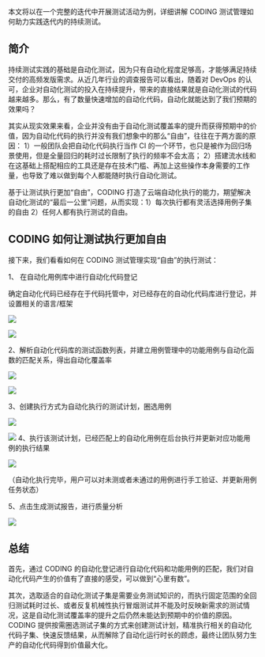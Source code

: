 本文将以在一个完整的迭代中开展测试活动为例，详细讲解 CODING 测试管理如何助力实践迭代内的持续测试。

## 简介

持续测试实践的基础是自动化测试，因为只有自动化程度足够高，才能够满足持续交付的高频发版需求。从近几年行业的调查报告可以看出，随着对 DevOps 的认可，企业对自动化测试的投入在持续提升，带来的直接结果就是自动化测试的代码越来越多。那么，有了数量快速增加的自动化代码，自动化就能达到了我们预期的效果吗？

其实从现实效果来看，企业并没有由于自动化测试覆盖率的提升而获得预期中的价值，因为自动化代码的执行并没有我们想象中的那么“自由”，往往在于两方面的原因：
1）一般团队会把自动化代码执行当作 CI 的一个环节，也只是被作为回归场景使用，但是全量回归的耗时过长限制了执行的频率不会太高；
2）搭建流水线和在这基础上搭配相应的工具还是存在技术门槛、再加上这些操作本身需要的工作量，也导致了难以做到每个人都能随时执行自动化测试。

基于让测试执行更加“自由”，CODING 打造了云端自动化执行的能力，期望解决自动化测试的“最后一公里”问题，从而实现：1）每次执行都有灵活选择用例子集的自由 2）任何人都有执行测试的自由。

## CODING 如何让测试执行更加自由

接下来，我们看看如何在 CODING 测试管理实现“自由”的执行测试：

1、 在自动化用例库中进行自动化代码登记

确定自动化代码已经存在于代码托管中，对已经存在的自动化代码库进行登记，并设置相关的语言/框架

![](https://help-assets.codehub.cn/enterprise/20210507151646.png)

![](https://help-assets.codehub.cn/enterprise/20210507151439.png)
   
2、解析自动化代码库的测试函数列表，并建立用例管理中的功能用例与自动化函数的匹配关系，得出自动化覆盖率

![](https://help-assets.codehub.cn/enterprise/20210507174603.png)

![](https://help-assets.codehub.cn/enterprise/20210507175735.png)

 
3、创建执行方式为自动化执行的测试计划，圈选用例

 ![](https://help-assets.codehub.cn/enterprise/20210507180006.png)

 ![](https://help-assets.codehub.cn/enterprise/20210507180044.png)
4、执行该测试计划，已经匹配上的自动化用例在后台执行并更新对应功能用例的执行结果
 
  ![](https://help-assets.codehub.cn/enterprise/20210507181153.png)


（自动化执行完毕，用户可以对未测或者未通过的用例进行手工验证、并更新用例任务状态）

5、点击生成测试报告，进行质量分析

![](https://help-assets.codehub.cn/enterprise/20210510093452.png)

## 总结

首先，通过 CODING 的自动化登记进行自动化代码和功能用例的匹配，我们对自动化代码产生的价值有了直接的感受，可以做到“心里有数”。

其次，选取适合的自动化测试子集是需要业务测试知识的，而执行固定范围的全回归测试耗时过长、或者反复机械性执行冒烟测试并不能及时反映新需求的测试情况，这是自动化测试覆盖率的提升之后仍然未能达到预期中的价值的原因。CODING 提供按需圈选测试子集的方式来创建测试计划，精准执行相关的自动化代码子集、快速反馈结果，从而解除了自动化运行时长的顾虑，最终让团队努力生产的自动化代码得到价值最大化。